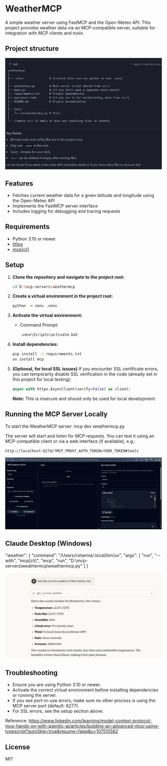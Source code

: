 # WeatherMCP

A simple weather server using FastMCP and the Open-Meteo API. This project provides weather data via an MCP-compatible server, suitable for integration with MCP clients and tools.

## Project structure

![Alt text](projectstructure.png)
## Features
- Fetches current weather data for a given latitude and longitude using the Open-Meteo API
- Implements the FastMCP server interface
- Includes logging for debugging and tracing requests

## Requirements
- Python 3.10 or newer
- [httpx](https://www.python-httpx.org/)
- [mcp[cli]](https://pypi.org/project/mcp/)

## Setup

1. **Clone the repository and navigate to the project root:**
   ```sh
   cd D:\mcp-servers\weathermcp
   ```

2. **Create a virtual environment in the project root:**
   ```sh
   python -m venv .venv
   
   ```

3. **Activate the virtual environment:**
   - Command Prompt:
     ```sh
     .venv\Scripts\activate.bat
     ```
   
4. **Install dependencies:**
   ```sh
   pip install -r requirements.txt
   uv install mcp  
   ```

5. **(Optional, for local SSL issues)**
   If you encounter SSL certificate errors, you can temporarily disable SSL verification in the code (already set in this project for local testing):
   ```python
   async with httpx.AsyncClient(verify=False) as client:
   ```
   **Note:** This is insecure and should only be used for local development.

## Running the MCP Server Locally

To start the WeatherMCP server:
mcp dev weathermcp.py

The server will start and listen for MCP requests. You can test it using an MCP-compatible client or via a web interface (if available), e.g.:
```
http://localhost:6274/?MCP_PROXY_AUTH_TOKEN=YOUR_TOKEN#tools
```

![Alt text](localrun.png)

## Claude Desktop (Windows)
 "weather": {
      "command": "/Users/rsharma/.local/bin/uv",
      "args": [
        "run",
        "--with",
        "mcp[cli]",
        "mcp",
        "run",
        "D:\\mcp-servers\\weathermcp\\weathermcp.py"
      ]
    }

![Alt text](Claude.png)

## Troubleshooting
- Ensure you are using Python 3.10 or newer.
- Activate the correct virtual environment before installing dependencies or running the server.
- If you see port-in-use errors, make sure no other process is using the MCP server port (default: 6277).
- For SSL errors, see the setup section above.

Reference:
https://www.linkedin.com/learning/model-context-protocol-mcp-hands-on-with-agentic-ai/articles/building-an-advanced-mcp-using-typescript?autoSkip=true&resume=false&u=107510562

## License
MIT
